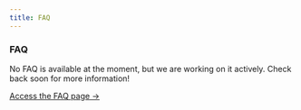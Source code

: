 ```yaml
---
title: FAQ
---
```



<div class="card">
  <h3>FAQ</h3>
  <p>No FAQ is available at the moment, but we are working on it actively. Check back soon for more information!</p>
  <a href="../" class="card-link">Access the FAQ page &rarr;</a>
</div>